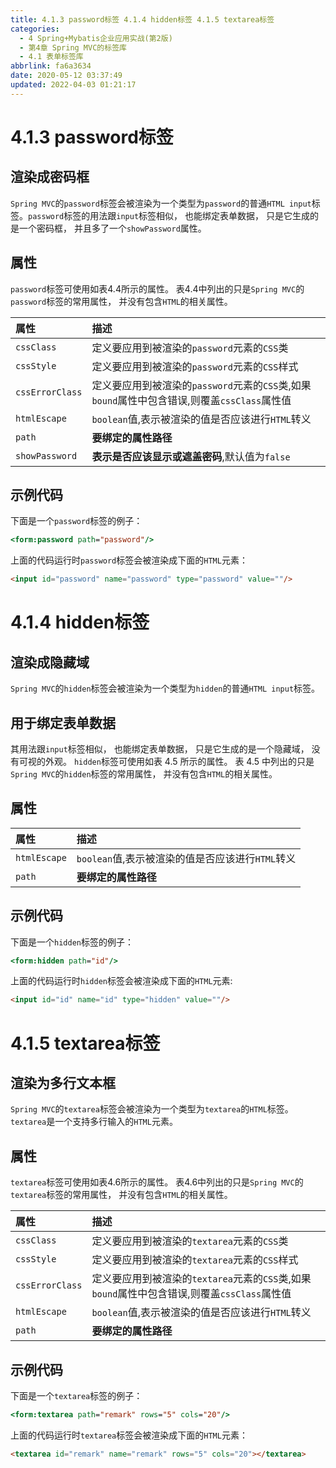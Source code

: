 ```yaml
---
title: 4.1.3 password标签 4.1.4 hidden标签 4.1.5 textarea标签
categories: 
  - 4 Spring+Mybatis企业应用实战(第2版)
  - 第4章 Spring MVC的标签库
  - 4.1 表单标签库
abbrlink: fa6a3634
date: 2020-05-12 03:37:49
updated: 2022-04-03 01:21:17
---
```

# 4.1.3 password标签
## 渲染成密码框
`Spring MVC`的`password`标签会被渲染为一个类型为`password`的普通`HTML input`标签。`password`标签的用法跟`input`标签相似， 也能绑定表单数据， 只是它生成的是一个密码框， 并且多了一个`showPassword`属性。
## 属性
`password`标签可使用如表4.4所示的属性。 表4.4中列出的只是`Spring MVC`的`password`标签的常用属性， 并没有包含`HTML`的相关属性。

|属性|描述|
|:--|:--|
|`cssClass`|定义要应用到被渲染的`password`元素的`CSS`类|
|`cssStyle`|定义要应用到被渲染的`password`元素的`CSS`样式|
|`cssErrorClass`|定义要应用到被渲染的`password`元素的`CSS`类,如果`bound`属性中包含错误,则覆盖`cssClass`属性值|
|`htmlEscape`|`boolean`值,表示被渲染的值是否应该进行`HTML`转义|
|`path`|**要绑定的属性路径**|
|`showPassword`|**表示是否应该显示或遮盖密码**,默认值为`false`|

## 示例代码
下面是一个`password`标签的例子： 
```jsp
<form:password path="password"/>
```
上面的代码运行时`password`标签会被渲染成下面的`HTML`元素：
```html
<input id="password" name="password" type="password" value=""/>
```
# 4.1.4 hidden标签
## 渲染成隐藏域
`Spring MVC`的`hidden`标签会被渲染为一个类型为`hidden`的普通`HTML input`标签。 
## 用于绑定表单数据
其用法跟`input`标签相似， 也能绑定表单数据， 只是它生成的是一个隐藏域， 没有可视的外观。
`hidden`标签可使用如表 4.5 所示的属性。 表 4.5 中列出的只是`Spring MVC`的`hidden`标签的常用属性， 并没有包含`HTML`的相关属性。
## 属性

|属性|描述|
|:--|:--|
|`htmlEscape`|`boolean`值,表示被渲染的值是否应该进行`HTML`转义|
|`path`|**要绑定的属性路径**|

## 示例代码
下面是一个`hidden`标签的例子： 
```jsp
<form:hidden path="id"/>
```
上面的代码运行时`hidden`标签会被渲染成下面的`HTML`元素:
```html
<input id="id" name="id" type="hidden" value=""/>
```

# 4.1.5 textarea标签
## 渲染为多行文本框
`Spring MVC`的`textarea`标签会被渲染为一个类型为`textarea`的`HTML`标签。`textarea`是一个支持多行输入的`HTML`元素。
## 属性
`textarea`标签可使用如表4.6所示的属性。 表4.6中列出的只是`Spring MVC`的`textarea`标签的常用属性， 并没有包含`HTML`的相关属性。

|属性|描述|
|:--|:--|
|`cssClass`|定义要应用到被渲染的`textarea`元素的`CSS`类|
|`cssStyle`|定义要应用到被渲染的`textarea`元素的`CSS`样式|
|`cssErrorClass`|定义要应用到被渲染的`textarea`元素的`CSS`类,如果`bound`属性中包含错误,则覆盖`cssClass`属性值|
|`htmlEscape`|`boolean`值,表示被渲染的值是否应该进行`HTML`转义|
|`path`|**要绑定的属性路径**|

## 示例代码
下面是一个`textarea`标签的例子： 
```jsp
<form:textarea path="remark" rows="5" cols="20"/>
```
上面的代码运行时`textarea`标签会被渲染成下面的`HTML`元素：
```html
<textarea id="remark" name="remark" rows="5" cols="20"></textarea>
```
